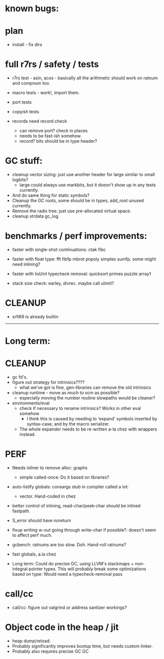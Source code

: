 # known bugs:

# plan
  * install - fix dirs

	 
# full r7rs / safety / tests
  * r7rs test - asin, acos - basically all the arithmetic should work on ratnum and compnum too.
  
  * macro tests - work!, import them.
  * port tests
  * copyish tests
  * records need record check
    * can remove port? check in places
	* needs to be fast-ish somehow.
	* record? bits should be in type header?
  
# GC stuff:

* cleanup vector sizing: just use another header for large similar to small logbits?
  * large could always use markbits, but it doesn't show up in any tests currently.
* And do same thing for static symbols?
* Cleanup the GC roots, some should be in types, add_root unused currently.
* Remove the radix tree: just use pre-allocated virtual space.
* cleanup strdata gc_log

# benchmarks / perf improvements:
  * faster with single-shot continuations: ctak fibc
  * faster with float type: fft fibfp mbrot pnpoly simplex sumfp. some might need inlining?
  * faster with list/int typecheck removal: quicksort primes puzzle array1
  
  * stack size check: earley, divrec.  maybe call ulimit?

# CLEANUP

* srfi69 is already builtin

----------------------------------------


# Long term:	 

# CLEANUP

* gc fd's.
* figure out strategy for intrinsics????
  * what we've got is fine, gen-libraries can remove the old intrinsics
* cleanup runtime - move as much to scm as possible?
  * especially moving the number routine slowpaths would be cleaner?
* environments/eval
  * check if necessary to rename intrinsics? Works in other eval somehow
     * I think this is caused by needing to 'expand' symbols inserted by 
	   syntax-case, and by the macro serializer.
  * The whole expander needs to be re-written a-la chez with wrappers instead.

# PERF
* Needs inliner to remove alloc: graphs
  * simple called-once: Do it based on libraries?
* auto-listify globals: consargs stub in compiler called a lot: 
  * vector. Hand-coded in chez
* better control of inlining, read-char/peek-char should be inlined fastpath.
* S_error should have noreturn
* fixup writing w-out going through write-char if possible?: doesn't seem to affect perf much.
* gcbench: ratnums are too slow.  Doh.  Hand-roll ratnums?

* fast globals, a.la chez

* Long term: Could do precise GC, using LLVM's stackmaps + non-integral pointer types. 
     This will probably break some optimizations based on type: Would need
	 a typecheck-removal pass
	 
# call/cc
  * call/cc: figure out valgrind or address santizer workings?

# Object code in the heap / jit
 * heap dump/reload.
 * Probably significantly improves bootup time, but needs custom linker.
 * Probably also requires precise GC GC
